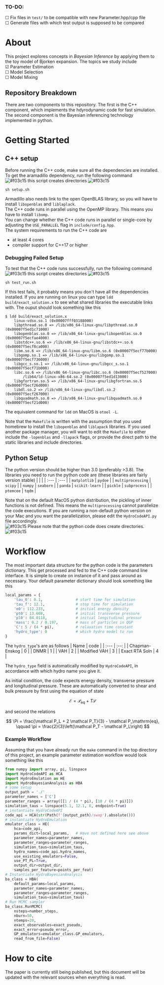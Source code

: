 ### TO-DO:
&#9744; Fix files in `test/` to be compatible with new Parameter.hpp/cpp file  
&#9744; Generate files with which test output is supposed to be compared


# About

This project explores concepts in *Bayesian Inference* by applying them to the 
toy model of Bjorken expansion.
The topics we study include  
&#9745; Parameter Estimation  
&#9744; Model Selection  
&#9744; Model Mixing  

## Repository Breakdown

There are two components to this repository.
The first is the C++ component, which implements the hdyrodynamic code for fast
simulation.
The second component is the Bayesian inferencing technology implemented in 
python.

# Getting Started

## C++ setup
Before running the C++ code, make sure all the dependencies are installed.
To get the aramadillo dependency, run the following command  
![#f03c15](https://via.placeholder.com/15/f03c15/f03c15.png)
this script creates directories
![#f03c15](https://via.placeholder.com/15/f03c15/f03c15.png)
```terminal
sh setup.sh
```
Armadillo also needs link to the open OpenBLAS library, so you will have to 
install `libopenblas` and `liblaplack`.  
The C++ code runs in parallel using the OpenMP library.
This means you have to install `libomp`.  
You can change whether the C++ code runs in parallel or single-core by
adjusting the `USE_PARALLEL` flag in `include/config.hpp`.  
The system requirements to run the C++ code are
- at least 4 cores
- compiler support for C++17 or higher  

### Debugging Failed Setup
To test that the C++ code runs successfully, run the following command  
![#f03c15](https://via.placeholder.com/15/f03c15/f03c15.png)
this script creates directories
![#f03c15](https://via.placeholder.com/15/f03c15/f03c15.png)
```terminal
sh test_run.sh
```
If this test fails, it probably means you don't have all the dependencies
installed.
If you are running on linux you can type `ldd build/exact_solution.x` to 
see what shared libraries the executable links with.
The ouput should look something like this
```terminal
$ ldd build/exact_solution.x 
	linux-vdso.so.1 (0x00007fff03188000)
	libpthread.so.0 => /lib/x86_64-linux-gnu/libpthread.so.0 (0x00007f5ed1c71000)
	libopenblas.so.0 => /lib/x86_64-linux-gnu/libopenblas.so.0 (0x00007f5ecfae4000)
	libstdc++.so.6 => /lib/x86_64-linux-gnu/libstdc++.so.6 (0x00007f5ecf8ca000)
	libm.so.6 => /lib/x86_64-linux-gnu/libm.so.6 (0x00007f5ecf77b000)
	libgomp.so.1 => /lib/x86_64-linux-gnu/libgomp.so.1 (0x00007f5ecf736000)
	libgcc_s.so.1 => /lib/x86_64-linux-gnu/libgcc_s.so.1 (0x00007f5ecf71b000)
	libc.so.6 => /lib/x86_64-linux-gnu/libc.so.6 (0x00007f5ecf527000)
    	/lib64/ld-linux-x86-64.so.2 (0x00007f5ed1d13000)
	libgfortran.so.5 => /lib/x86_64-linux-gnu/libgfortran.so.5 (0x00007f5ecf26d000)
	libdl.so.2 => /lib/x86_64-linux-gnu/libdl.so.2 (0x00007f5ecf267000)
	libquadmath.so.0 => /lib/x86_64-linux-gnu/libquadmath.so.0 (0x00007f5ecf21d000)
```
The equivalent command for `ldd` on MacOS is `otool -L`.

Note that the `Makefile` is written with the assumption that you used homebrew to install
the `libopenblas` and `liblapack` libraries.
If you used another package manager, you will want to edit the `Makefile` to either include
the `-lopenblas` and `-llapack` flags, or provide the direct path to the static libraries 
and include directories.

## Python Setup
The python version should be higher than 3.0 (preferably >3.8).
The libraries you need to run the python code are
(these libraries are fairly version stable)
|                   |                 |
| :---              | :---            |
| `matplotlib`      | `pydoe`         | 
| `multiprocessing` | `scipy`         |
| `numpy`           | `seaborn`       |
| `panda`           | `scikit-learn`  |
| `pickle`          | `subprocess`    |
| `ptemcee`         | `tqdm`          |

Note that on the default MacOS python distribution, the pickling of 
inner functions is not defined.
This means the `multiprocessing` cannot parallelize the code executions.
If you are running a non-default python version on your Mac and you want
the parallelization, please edit the `HydroCodeAPI.py` file accordingly.  
![#f03c15](https://via.placeholder.com/15/f03c15/f03c15.png)
Please note that the python code does create directories.
![#f03c15](https://via.placeholder.com/15/f03c15/f03c15.png)
   

# Workflow

The most important data structure for the python code is the 
parameters dictionary.
This get processed and fed to the C++ code command line interface.
It is simple to create on instance of it and pass around as necessary.
Your default parameter dictionary should look something like this
```python
local_params = {
    'tau_0': 0.1,               # start time for simulation
    'tau_f': 12.1,              # stop time for simulation
    'e0': 112.233,              # initial energy density
    'pt0': 13.668,              # initial transverse pressure
    'pl0': 84.0118,             # initial longitudinal pressur
    'mass': 0.2 / 0.197,        # mass of particles in QGP
    'C': 5 / (4 * pi),          # relaxation time constant 
    'hydro_type': 0             # which hydro model to run
}
```

The `hydro_type`'s are as follows
| Name           | code |
| :---           | :--: |
| Chapman-Enskog | 0 |
| DNMR           | 1 |
| VAH            | 2 |
| Modified VAH   | 3 |
| Exact RTA Soln | 4 |  

The `hydro_type` field is automatically modified by `HydroCodeAPI`, in
accordance with which hydro name you give it.  

As initial condition, the code expects energy density, transverse pressure and
longitudinal pressure.
These are automatically converted to shear and bulk pressure by first using the
equation of state

$$
\mathcal E = \mathcal P_\mathrm{eq} + T\mathcal S
$$

and second the relations

$$
\Pi = \frac{\mathcal P_L + 2 \mathcal P_T}{3} - \mathcal P_\mathrm{eq},
\qquad
\pi = \frac{2}{3}\left(\mathcal P_T - \mathcal P_L\right)
$$

### Example Workflow
Assuming that you have already run the `make` command in the top directory of this
project, an example parameter estimation workflow would look something like this
```python
from numpy import array, pi, linspace
import HydroCodeAPI as HCA
import HydroEmulation as HE
import HydroBayesianAnalysis as HBA
# some setup
output_path = './'
parameter_names = ['C']
parameter_ranges = array([[1 / (4 * pi), [10 / (4 * pi)]])
simulation_taus = linspace(5.1, 12.1, 8, endpoint=True)
# instantiate HydroCodeAPI
code_api = HCA(str(Path(f'{output_path}/swap').absolute()))
# instantiate HydroEmulation
emulator_class = HE(
    hca=code_api,
    params_dict=local_params,   # Have not defined here see above
    parameter_names=parameter_names,
    parameter_ranges=parameter_ranges,
    simulation_taus=simulation_taus,
    hydro_names=code_api.hydro_names,
    use_existing_emulators=False,
    use_PT_PL=True,
    output_dir=output_dir,
    samples_per_feature=points_per_feat)
# Instantiate HydroBayesianAnalysis
ba_class = HBA(
    default_params=local_params,
    parameter_names=parameter_names,
    parameter_ranges=parameter_ranges,
    simulation_taus=simulation_taus)
# Run MCMC sampler
ba_class.RunMCMC(
    nsteps=number_steps,
    nburn=50,
    ntemps=20,
    exact_observables=exact_pseudo,
    exact_error=pseudo_error,
    GP_emulators=emulator_class.GP_emulators,
    read_from_file=False)
```

# How to cite
The paper is currently still being published, but this document will be updated with the relevant sources when everything is read.
